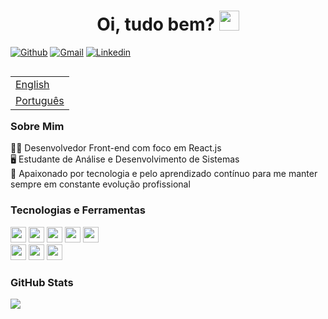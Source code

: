 <h1 align="center">Oi, tudo bem? <img
src="https://github.com/blackcater/blackcater/raw/main/images/Hi.gif" height="32" /></h1>

[![Github](https://img.shields.io/badge/-Github-000?style=flat&logo=Github&logoColor=white)](https://github.com/victortavaresdev)
[![Gmail](https://img.shields.io/badge/-Gmail-c14438?style=flat&logo=Gmail&logoColor=white)](mailto:victortavaresdev@gmail.com)
[![Linkedin](https://img.shields.io/badge/-LinkedIn-blue?style=flat&logo=Linkedin&logoColor=white)](https://www.linkedin.com/in/victor-tavares-dev/)

 
<table align="right">
 <tr><td><a href="README_en.md">English</a></td></tr>
 <tr><td><a href="README.md">Português</a></td></tr>
</table>

### Sobre Mim

👨‍💻 Desenvolvedor Front-end com foco em React.js</br>
🖥️ Estudante de Análise e Desenvolvimento de Sistemas</br> 
💜 Apaixonado por tecnologia e pelo aprendizado contínuo para me manter sempre em constante evolução profissional 


### Tecnologias e Ferramentas

<div>
  <img height="25" src="https://img.shields.io/badge/Linux_Mint-87CF3E?style=for-the-badge&logo=linux-mint&logoColor=white" />
  <img height="25" src="https://img.shields.io/badge/HTML5-E34F26?style=for-the-badge&logo=html5&logoColor=white" />
  <img height="25" src="https://img.shields.io/badge/CSS3-1572B6?style=for-the-badge&logo=css3&logoColor=white" />
  <img height="25" src="https://img.shields.io/badge/JavaScript-323330?style=for-the-badge&logo=javascript&logoColor=F7DF1E" />
  <img height="25" src="https://img.shields.io/badge/React-20232A?style=for-the-badge&logo=react&logoColor=61DAFB" />
 </br>
  <img height="25" src="https://img.shields.io/badge/Sass-CC6699?style=for-the-badge&logo=sass&logoColor=white" />
  <img height="25" src="https://img.shields.io/badge/styled--components-DB7093?style=for-the-badge&logo=styled-components&logoColor=white" />
  <img height="25" src="https://img.shields.io/badge/React_Router-CA4245?style=for-the-badge&logo=react-router&logoColor=white" />
</div>


### GitHub Stats

<div>
  <img src="https://github-readme-stats.vercel.app/api?username=victortavaresdev&show_icons=true&theme=tokyonight" />  
</div>




 
